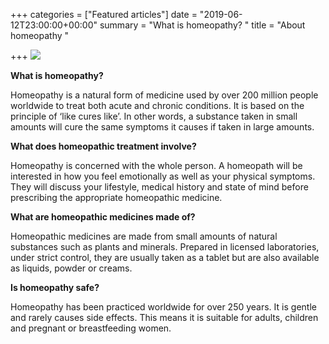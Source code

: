 +++
categories = ["Featured articles"]
date = "2019-06-12T23:00:00+00:00"
summary = "What is homeopathy? "
title = "About homeopathy "

+++
![](https://res.cloudinary.com/homeopathyuk/image/upload/ar_21:9,c_fill,w_1280,g_south/c_scale,w_auto,dpr_auto/v1560948431/xyyacuw0rxmuevxlkuqu.jpg)

**What is homeopathy?**

Homeopathy is a natural form of medicine used by over 200 million people worldwide to treat both acute and chronic conditions. It is based on the principle of ‘like cures like’. In other words, a substance taken in small amounts will cure the same symptoms it causes if taken in large amounts.

**What does homeopathic treatment involve?**

Homeopathy is concerned with the whole person. A homeopath will be interested in how you feel emotionally as well as your physical symptoms. They will discuss your lifestyle, medical history and state of mind before prescribing the appropriate homeopathic medicine.

**What are homeopathic medicines made of?**

Homeopathic medicines are made from small amounts of natural substances such as plants and minerals. Prepared in licensed laboratories, under strict control, they are usually taken as a tablet but are also available as liquids, powder or creams.

**Is homeopathy safe?**

Homeopathy has been practiced worldwide for over 250 years. It is gentle and rarely causes side effects. This means it is suitable for adults, children and pregnant or breastfeeding women.